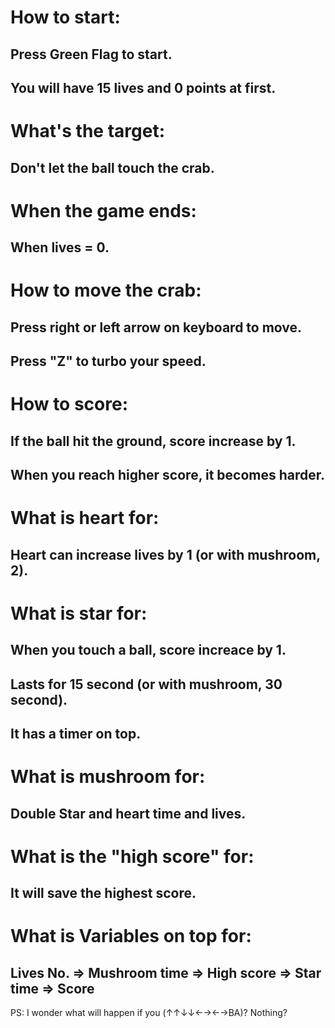 # How to start:
## Press Green Flag to start.
## You will have 15 lives and 0 points at first.
# What's the target:
## Don't let the ball touch the crab.
# When the game ends:
## When lives = 0.
# How to move the crab:
## Press right or left arrow on keyboard to move.
## Press "Z" to turbo your speed.
# How to score:
## If the ball hit the ground, score increase by 1.
## When you reach higher score, it becomes harder.
# What is heart for:
## Heart can increase lives by 1 (or with mushroom, 2).
# What is star for:
## When you touch a ball, score increace by 1.
## Lasts for 15 second (or with mushroom, 30 second).
## It has a timer on top.
# What is mushroom for:
## Double Star and heart time and lives.
# What is the "high score" for:
## It will save the highest score.
# What is Variables on top for:
## Lives No. => Mushroom time => High score => Star time => Score







PS:
I wonder what will happen if you (↑↑↓↓←→←→BA)?
Nothing?
